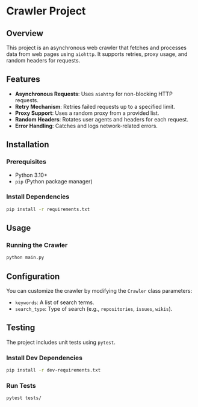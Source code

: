 # Crawler Project

## Overview
This project is an asynchronous web crawler that fetches and processes data from web pages using `aiohttp`. It supports retries, proxy usage, and random headers for requests.

## Features
- **Asynchronous Requests**: Uses `aiohttp` for non-blocking HTTP requests.
- **Retry Mechanism**: Retries failed requests up to a specified limit.
- **Proxy Support**: Uses a random proxy from a provided list.
- **Random Headers**: Rotates user agents and headers for each request.
- **Error Handling**: Catches and logs network-related errors.

## Installation

### Prerequisites
- Python 3.10+
- `pip` (Python package manager)

### Install Dependencies
```sh
pip install -r requirements.txt
```

## Usage

### Running the Crawler
```sh
python main.py
```

## Configuration
You can customize the crawler by modifying the `Crawler` class parameters:
- `keywords`: A list of search terms.
- `search_type`: Type of search (e.g., `repositories`, `issues`, `wikis`).

## Testing
The project includes unit tests using `pytest`.

### Install Dev Dependencies
```sh
pip install -r dev-requirements.txt
```

### Run Tests


```sh
pytest tests/
```
